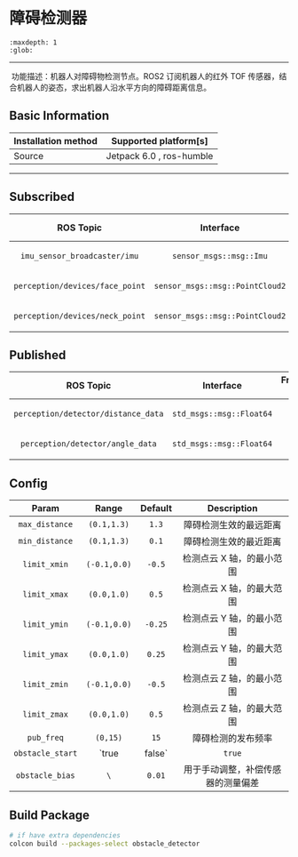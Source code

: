 # 障碍检测器

```{toctree}
:maxdepth: 1
:glob:
```
------

​	功能描述：机器人对障碍物检测节点。ROS2 订阅机器人的红外 TOF 传感器，结合机器人的姿态，求出机器人沿水平方向的障碍距离信息。  

## Basic Information

| Installation method | Supported platform[s]    |
| ------------------- | ------------------------ |
| Source              | Jetpack 6.0 , ros-humble |

------

## Subscribed

|            ROS Topic            |            Interface            | Frame ID |     Description     |
| :-----------------------------: | :-----------------------------: | :------: | :-----------------: |
|  `imu_sensor_broadcaster/imu`   |     `sensor_msgs::msg::Imu`     |  `body`  |     机身IMU姿态     |
| `perception/devices/face_point` | `sensor_msgs::msg::PointCloud2` |  `spad`  | 机器人前脸TOF传感器 |
| `perception/devices/neck_point` | `sensor_msgs::msg::PointCloud2` | `spad1`  | 机器人下方TOF传感器 |

## Published

|              ROS Topic              |        Interface         | Frame ID |    Description     |
| :---------------------------------: | :----------------------: | :------: | :----------------: |
| `perception/detector/distance_data` | `std_msgs::msg::Float64` |   `\`    | 机器人前方障碍距离 |
|  `perception/detector/angle_data`   | `std_msgs::msg::Float64` |   `\`    | 机器人下方地面角度 |

## Config

|      Param       |    Range     | Default |            Description             |
| :--------------: | :----------: | :-----: | :--------------------------------: |
|  `max_distance`  | `(0.1,1.3)`  |  `1.3`  |       障碍检测生效的最远距离       |
|  `min_distance`  | `(0.1,1.3)`  |  `0.1`  |       障碍检测生效的最近距离       |
|   `limit_xmin`   | `(-0.1,0.0)` | `-0.5`  |     检测点云 X 轴，的最小范围      |
|   `limit_xmax`   | `(0.0,1.0)`  |  `0.5`  |     检测点云 X 轴，的最大范围      |
|   `limit_ymin`   | `(-0.1,0.0)` | `-0.25` |     检测点云 Y 轴，的最小范围      |
|   `limit_ymax`   | `(0.0,1.0)`  | `0.25`  |     检测点云 Y 轴，的最大范围      |
|   `limit_zmin`   | `(-0.1,0.0)` | `-0.5`  |     检测点云 Z 轴，的最小范围      |
|   `limit_zmax`   | `(0.0,1.0)`  |  `0.5`  |     检测点云 Z 轴，的最大范围      |
|    `pub_freq`    |   `(0,15)`   |  `15`   |         障碍检测的发布频率         |
| `obstacle_start` | `true|false` | `true`  |            节点功能开关            |
| `obstacle_bias`  |     `\`      | `0.01`  | 用于手动调整，补偿传感器的测量偏差 |


## Build Package

```bash
# if have extra dependencies
colcon build --packages-select obstacle_detector
```

